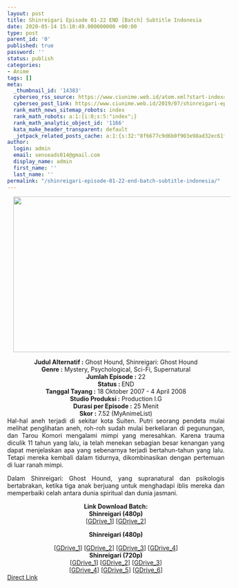 ```yaml
---
layout: post
title: Shinreigari Episode 01-22 END [Batch] Subtitle Indonesia
date: 2020-05-14 15:10:49.000000000 +00:00
type: post
parent_id: '0'
published: true
password: ''
status: publish
categories:
- Anime
tags: []
meta:
  _thumbnail_id: '14383'
  cyberseo_rss_source: https://www.ciunime.web.id/atom.xml?start-index=601&max-results=150
  cyberseo_post_link: https://www.ciunime.web.id/2019/07/shinreigari-episode-01-22-end-batch.html
  rank_math_news_sitemap_robots: index
  rank_math_robots: a:1:{i:0;s:5:"index";}
  rank_math_analytic_object_id: '1166'
  kata_make_header_transparent: default
  _jetpack_related_posts_cache: a:1:{s:32:"8f6677c9d6b0f903e98ad32ec61f8deb";a:2:{s:7:"expires";i:1649844182;s:7:"payload";a:0:{}}}
author:
  login: admin
  email: senseads014@gmail.com
  display_name: admin
  first_name: ''
  last_name: ''
permalink: "/shinreigari-episode-01-22-end-batch-subtitle-indonesia/"
---
```

<div class="separator" style="clear: both; text-align: center;"><a href="https://1.bp.blogspot.com/-WWFiF4pRs6E/XTGlk86KwhI/AAAAAAAAcF4/fTNI8xaq92Yevx9RcV1ZYFOJF0kG093DgCLcBGAs/s1600/Shinreigari.jpg" imageanchor="1" style="margin-left: 1em; margin-right: 1em;"><img border="0" data-original-height="720" data-original-width="1280" height="360" src="{{ site.baseurl }}/assets/2020/05/Shinreigari.jpg" width="640" /></a></div>
<p>
<div style="text-align: center;"><b>Judul</b><b><b> Alternatif</b> :</b> Ghost Hound, Shinreigari: Ghost Hound</div>
<div style="text-align: center;"><b><b>Genre :</b></b> Mystery, Psychological, Sci-Fi, Supernatural</div>
<div style="text-align: center;"><b>Jumlah Episode :</b> 22<br /><b>Status :&nbsp;</b>END<br /><b>Tanggal Tayang :</b> 18 Oktober 2007 - 4 April 2008<br /><b>Studio Produksi :</b> Production I.G<br /><b>Durasi per Episode :</b> 25 Menit</div>
<div style="text-align: center;"><b>Skor :</b> 7.52 (MyAnimeList)</div>
<div style="text-align: center;"></div>
<div style="text-align: justify;">Hal-hal aneh terjadi di sekitar kota Suiten. Putri seorang pendeta mulai melihat penglihatan aneh, roh-roh sudah mulai berkeliaran di pegunungan, dan Tarou Komori mengalami mimpi yang meresahkan. Karena trauma diculik 11 tahun yang lalu, ia telah menekan sebagian besar kenangan yang dapat menjelaskan apa yang sebenarnya terjadi bertahun-tahun yang lalu. Tetapi mereka kembali dalam tidurnya, dikombinasikan dengan pertemuan di luar ranah mimpi.</p>
<p>Dalam Shinreigari: Ghost Hound, yang supranatural dan psikologis bertabrakan, ketika tiga anak berjuang untuk menghadapi iblis mereka dan memperbaiki celah antara dunia spiritual dan dunia jasmani.</p></div>
<div style="text-align: justify;"></div>
<div style="text-align: justify;"></div>
<div style="text-align: center;"><b>Link Download Batch:</b></div>
<div style="text-align: center;">
<div style="text-align: center;"><b>Shinreigari (480p)</b></div>
<div style="text-align: center;">[<a href="https://drive.google.com/uc?id=17IzmLSKk4P-pi5NuDA4YxBz-xx75Igmk" target="_blank" rel="noopener">GDrive_1</a>] [<a href="https://drive.google.com/uc?export=download&amp;id=18OgUC4izPyKJtnfpfhF32yT4IqoAKkE2" target="_blank" rel="noopener">GDrive_2</a>]</div>
<div style="text-align: center;"></div>
<p><b>Shinreigari (480p)</b></div>
<div style="text-align: center;">[<a href="https://drive.google.com/uc?id=1IIKjcjMrhEyCKTzyrd1Ixb6cOIMSP5uh" target="_blank" rel="noopener">GDrive_1</a>] [<a href="https://drive.google.com/uc?id=1YqUA4KderhBq9D2x2VNePtek4jSlTBM5" target="_blank" rel="noopener">GDrive_2</a>] [<a href="https://drive.google.com/uc?export=download&amp;id=1GF3pMyWDaKEEizXo0dW72obuviIL6RwJ" target="_blank" rel="noopener">GDrive_3</a>] [<a href="https://drivebatch.net/Lm8xjnY/animebatch-id-ghost-hound-480p-rar" target="_blank" rel="noopener">GDrive_4</a>]</div>
<div style="text-align: center;"><b>Shinreigari (720p)</b><br />[<a href="https://drive.google.com/uc?id=1uQIer84fPOIMCncrd8CNckMRcptokI0z" target="_blank" rel="noopener">GDrive_1</a>] [<a href="https://drive.google.com/uc?id=1e_UDwMnLaDcUT_fePF0F2_qxIk0nnGbd" target="_blank" rel="noopener">GDrive_2</a>] [<a href="https://drive.google.com/uc?export=download&amp;id=1p9CzbmdyfC0vWVZUNZhEBtJ67MbeAB7W" target="_blank" rel="noopener">GDrive_3</a>]<br />[<a href="https://drive.google.com/uc?id=1V5Tk8ozKiwUvEfNYKgABh5KLbh1choBu" target="_blank" rel="noopener">GDrive_4</a>] [<a href="https://drive.google.com/uc?id=1Ula9_HDYJ2oQdxL-b1tmuBW_3rktwIVH" target="_blank" rel="noopener">GDrive_5</a>] [<a href="https://drivebatch.net/4Lm2TxQ/animebatch-id-ghost-hound-720p-rar" target="_blank" rel="noopener">GDrive_6</a>]</div>
<link rel="stylesheet" href="https://cdnjs.cloudflare.com/ajax/libs/font-awesome/4.7.0/css/font-awesome.min.css" />
<div class="divbtn"> <a href="https://handymansurrender.com/fihup8buzv?key=94550f7ce39444073321dde3b8782f97" class="btn"><i class="fa fa-download"></i> Direct Link</a> </div>
